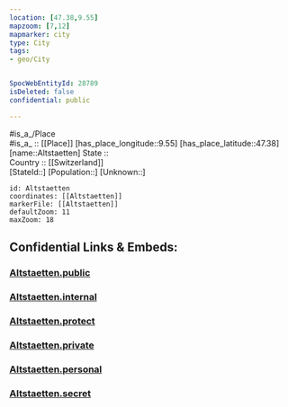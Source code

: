 ```yaml
---
location: [47.38,9.55] 
mapzoom: [7,12] 
mapmarker: city 
type: City
tags:
- geo/City


SpocWebEntityId: 28789
isDeleted: false
confidential: public

---
```

#is_a_/Place  
#is_a_ :: [[Place]] 
[has_place_longitude::9.55] 
[has_place_latitude::47.38] 
[name::Altstaetten] 
State ::  
Country :: [[Switzerland]]  
[StateId::] 
[Population::] 
[Unknown::] 


```leaflet
id: Altstaetten
coordinates: [[Altstaetten]] 
markerFile: [[Altstaetten]] 
defaultZoom: 11 
maxZoom: 18
```


## Confidential Links & Embeds: 

### [Altstaetten.public](/_public/\Earth\Continent\Europe\Europe~Central\Switzerland\Switzerland~Cantons\St.Gallen,Canton\CityAltstaetten.public.md) 

### [Altstaetten.internal](/_internal/\Earth\Continent\Europe\Europe~Central\Switzerland\Switzerland~Cantons\St.Gallen,Canton\CityAltstaetten.internal.md) 

### [Altstaetten.protect](/_protect/\Earth\Continent\Europe\Europe~Central\Switzerland\Switzerland~Cantons\St.Gallen,Canton\CityAltstaetten.protect.md) 

### [Altstaetten.private](/_private/\Earth\Continent\Europe\Europe~Central\Switzerland\Switzerland~Cantons\St.Gallen,Canton\CityAltstaetten.private.md) 

### [Altstaetten.personal](/_personal/\Earth\Continent\Europe\Europe~Central\Switzerland\Switzerland~Cantons\St.Gallen,Canton\CityAltstaetten.personal.md) 

### [Altstaetten.secret](/_secret/\Earth\Continent\Europe\Europe~Central\Switzerland\Switzerland~Cantons\St.Gallen,Canton\CityAltstaetten.secret.md)

